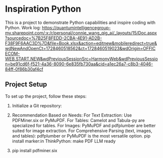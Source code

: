 # Inspiration Python

This is a project to demonstrate Python capabilities and inspire coding with Python.
Work log: https://quantumintelligencegroup-my.sharepoint.com/:x:/r/personal/connie_wang_qig_ai/_layouts/15/Doc.aspx?sourcedoc=%7B25F8FEDD-2CBA-4E91-AD2B-F38F9F6AAC3D%7D&file=Book.xlsx&action=editnew&mobileredirect=true&wdNewAndOpenCt=1728460518562&ct=1728460519023&wdOrigin=OFFICECOM-WEB.START.NEW&wdPreviousSessionSrc=HarmonyWeb&wdPreviousSession=be91cd6f-f521-4a36-8090-6e835fb730aa&cid=a1ec26a7-c8b3-4046-84ff-0f86b30af4cf


## Project Setup

To set up the project, follow these steps:

1. Initialize a Git repository:
   
2. Recommendation Based on  Needs:
    For Text Extraction: Use PDFMiner.six or PyMuPDF.
    For Tables: Camelot and Tabula-py are specialized for tables.
    For Images: PyMuPDF and pdfplumber are better suited for image extraction.
    For Comprehensive Parsing (text, images, and tables): pdfplumber or PyMuPDF is the most versatile option.
    pip install marker:in ThinkPython: make PDF LLM ready
    


3. pip install pdfminer.six